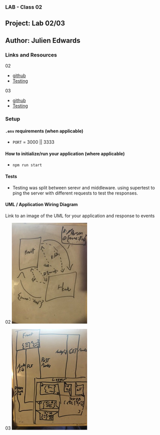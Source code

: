 ### LAB - Class 02

## Project: Lab 02/03
## Author: Julien Edwards

### Links and Resources


02

- [github](https://github.com/TrunkOfUkuleles/basic-express-server/pull/2)
- [Testing](https://github.com/TrunkOfUkuleles/basic-express-server/actions/runs/769292720) 

03
- [github]()
- [Testing](https://github.com/TrunkOfUkuleles/basic-express-server/actions) 

### Setup

#### `.env` requirements (when applicable)

- `PORT` = 3000 || 3333


#### How to initialize/run your application (where applicable)

- `npm run start`

#### Tests

- Testing was split between serevr and middleware. using supertest to ping the server with different requests to test the responses.

#### UML / Application Wiring Diagram

Link to an image of the UML for your application and response to events


02
![Class 02 UML](./assets/IMG_5763.jpg)

03
![Class 03 UML](./assets/class03UML.jpg)

